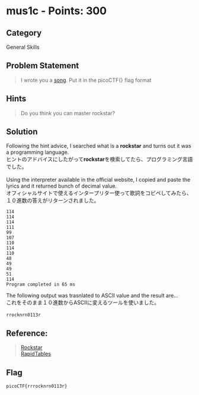 # mus1c - Points: 300 
## Category
General Skills
## Problem Statement
> I wrote you a [song](https://github.com/s4lm0n-m4k1/CTF_Writeup_pico2019/blob/master/General%20Skills/mus1c/lyrics.txt). Put it in the picoCTF{} flag format
## Hints
> Do you think you can master rockstar?
## Solution 
Following the hint advice, I searched what is a **rockstar** and turns out it was a programming language. \
ヒントのアドバイスにしたがって**rockstar**を検索してたら、プログラミング言語でした。 <br>
<br>
Using the interpreter available in the official website, I copied and paste the lyrics and it returned bunch of decimal value. \
オフィシャルサイトで使えるインタープリター使って歌詞をコピペしてみたら、１０進数の答えがリターンされました。
```
114
114
114
111
99
107
110
114
110
48
49
49
51
114
Program completed in 65 ms
```
The following output was trasnlated to ASCII value and the result are... \
これをそのまま１０進数からASCIIに変えるツールを使いました。<br>
<br>
```rrocknrn0113r```
## Reference: 
> [Rockstar](https://codewithrockstar.com/online) </br>
> [RapidTables](https://www.rapidtables.com/convert/number/ascii-hex-bin-dec-converter.html)
## Flag
`picoCTF{rrrocknrn0113r}`
